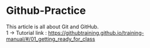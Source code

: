 # Github-Practice
This article is all about Git and GitHub.
<br>
1 -> Tutorial link : https://githubtraining.github.io/training-manual/#/01_getting_ready_for_class
